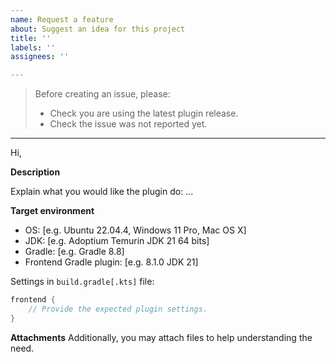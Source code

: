 ```yaml
---
name: Request a feature
about: Suggest an idea for this project
title: ''
labels: ''
assignees: ''

---
```


> Before creating an issue, please:
> - Check you are using the latest plugin release.
> - Check the issue was not reported yet.

---

Hi,

**Description**

Explain what you would like the plugin do: ...

**Target environment**

- OS: [e.g. Ubuntu 22.04.4, Windows 11 Pro, Mac OS X]
- JDK: [e.g. Adoptium Temurin JDK 21 64 bits]
- Gradle: [e.g. Gradle 8.8]
- Frontend Gradle plugin: [e.g. 8.1.0 JDK 21]

Settings in `build.gradle[.kts]` file:
```groovy
frontend {
    // Provide the expected plugin settings.
}
```

**Attachments**
Additionally, you may attach files to help understanding the need.
